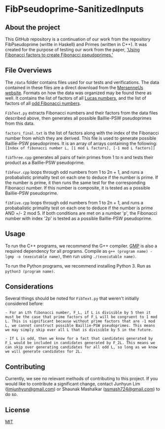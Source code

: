 # FibPseudoprime-SanitizedInputs

## About the project

This GitHub repository is a continuation of our work from the repository FibPseudoprime (writte in Haskell) and Primes (written in C++). It was created for the purpose of testing our work from the paper, ['Using Fibonacci factors to create Fibonacci pseudoprimes.'](https://arxiv.org/abs/2105.13513)

## File Overviews

The `/data` folder contains files used for our tests and verifications. The data contained in these files are a direct download from the [MersenneUs website](https://mersennus.net/fibonacci/). Formats on how the data was organized may be found there as well. It contains the list of factors of all [Lucas numbers](https://github.com/ensj/FibPseudoprime-SanitizedInputs/blob/master/data/allLucasFactors.txt), and the list of factors of all [odd Fibonacci numbers](https://github.com/ensj/FibPseudoprime-SanitizedInputs/blob/master/data/oddFibFactors.txt). 

`FibText.py` extracts Fibonacci numbers and their factors from the data files described above, then generates all possible Baillie-PSW pseudoprimes from this data.

`factors_final.txt` is the list of factors along with the index of the Fibonacci number from which they are derived. This file is used to generate possible Baillie-PSW pseudoprimes. It is an array of arrays containing the following: `[Index of fibonacci number L, [1 mod L factors], [-1 mod L factors]]`

`fibThree.cpp` generates all pairs of twin primes from 1 to n and tests their product as a Baillie-PSW pseudoprime.

`fibFour.cpp` loops through odd numbers from 1 to 2n + 1, and runs a probabalistic primality test on each one to deduce if the number is prime. If the number is prime, it then runs the same test for the corresponding Fibonacci number. If this number is composite, it is tested as a possible Baillie-PSW pseudoprime. 

`fibFive.cpp` loops through odd numbers from 1 to 2n + 1, and runs a probabalistic primality test on each one to deduce if the number is prime AND +/- 2 mod 5. If both conditions are met on a number 'p', the Fibonacci number with index '2p' is tested as a possible Baillie-PSW pseudoprime. 

## Usage

To run the C++ programs, we recommend the G++ compiler. [GMP](https://gmplib.org) is also a required dependency for all programs. Compile as `g++ (program name) -lgmp -o (executable name)`, then run using `./(executable name)`.

To run the Python programs, we recommend installing Python 3. Run as `python3 (program name)`.

## Considerations

Several things should be noted for `FibText.py` that weren't initially considered before: 

    - For an Lth fibonacci number, F_L, if L is divisible by 5 then it must be the case that prime factors of F_L will be congruent to 1 mod L. This is significant because without prime factors that are -1 mod L, we cannot construct possible Baillie-PSW pseudoprimes. This means we may simply skip over all L that is divisible by 5 in the future.

    - If L is odd, then we know for a fact that candidates generated by F_L would be included in candidates generated by F_2L. This means we can skip over generating candidates for all odd L, so long as we know we will generate candidates for 2L. 

## Contributing

Currently, we see no relevant methods of contributing to this project. If you would like to contribute a significant change, contact Junhyun Lim (limjunhyun@gmail.com) or Shaunak Mashalkar (ssmash724@gmail.com) to do so. 

## License

[MIT](https://choosealicense.com/licenses/mit/)
